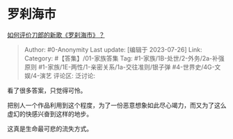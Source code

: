 # 罗刹海市
[如何评价刀郎的新歌《罗刹海市》？](https://www.zhihu.com/question/613552813/answer/3135386855)

> Author: #0-Anonymity
> Last update: [编辑于 2023-07-26]
> Link:
> Category: #【答集】/01-家族答集
> Tag: #1-家族/1B-处世/2-外务/2a-补强原则 #1-家族/1E-两性/1-亲密关系/1a-交往准则/银子弹 #4-世界史/4G-文娱/4-演艺
> 评论区:
> 泛讨论:

看了很多答案，只觉得可怜。

把别人一个作品利用到这个程度，为了一份恶意想象如此尽心竭力，而又为了这么虚幻的快感兴奋到这样的地步。

这真是生命最可悲的流失方式。

